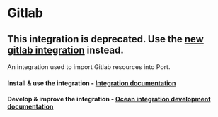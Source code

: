 # Gitlab
## This integration is deprecated. Use the [new gitlab integration](https://docs.port.io/build-your-software-catalog/sync-data-to-catalog/git/gitlab-v2/) instead.

An integration used to import Gitlab resources into Port.

#### Install & use the integration - [Integration documentation](https://docs.port.io/build-your-software-catalog/sync-data-to-catalog/git/gitlab/)

#### Develop & improve the integration - [Ocean integration development documentation](https://ocean.getport.io/develop-an-integration/)
